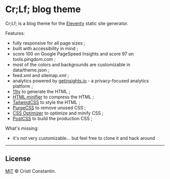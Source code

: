 # Cr;Lf; blog theme

Cr;Lf; is a blog theme for the [Eleventy](https://11ty.io/) static site generator. 

Features:

* fully responsive for all page sizes ;
* built with accessibility in mind ;
* score 100 on Google PageSpeed Insights and score 97 on tools.pingdom.com ;
* most of the colors and backgrounds are customizable in data/theme.json ;
* feed.xml and sitemap.xml ;
* analytics powered by [getinsights.io](https://getinsights.io/) - a privacy-focused analytics platform ;
* [11ty](https://11ty.io/) to generate the HTML ;
* [HTML minifier](https://kangax.github.io/html-minifier/) to compress the HTML ;
* [TailwindCSS](https://tailwindcss.com/) to style the HTML ;
* [PurgeCSS](https://purgecss.com/) to remove unused CSS ;
* [CSS Optimizer](https://github.com/css/csso) to optimize and minify CSS ;
* [PostCSS](https://postcss.org/) to build the production CSS ;

What's missing:

* it's not very customizable... but feel free to clone it and hack around

-----

## License

[MIT](LICENSE) © Cristi Constantin.
